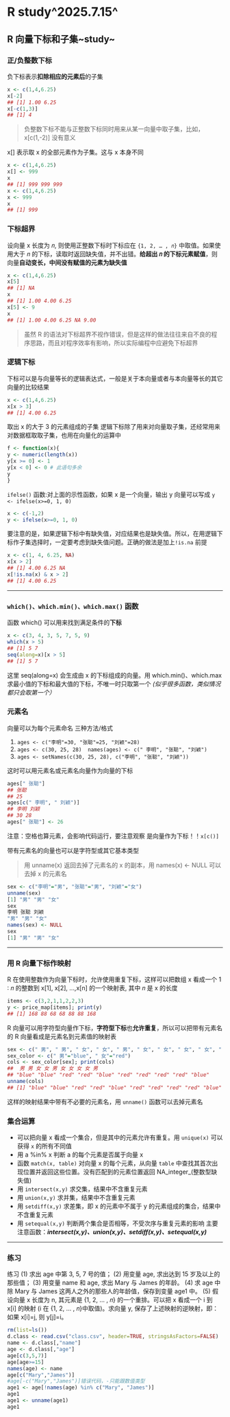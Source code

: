 # R study^2025.7.15^
## R 向量下标和子集~study~
### 正/负整数下标
负下标表示**扣除相应的元素后**的子集
```r
x <- c(1,4,6.25)
x[-2]
## [1] 1.00 6.25
x[-c(1,3)]
## [1] 4
```

> 负整数下标不能与正整数下标同时用来从某一向量中取子集，比如，x[c(1,-2)] 没有意义


x[] 表示取 x 的全部元素作为子集。这与 x 本身不同
```r
x <- c(1,4,6.25)
x[] <- 999
x
## [1] 999 999 999
x <- c(1,4,6.25)
x <- 999
x
## [1] 999
```
### 下标超界
设向量 x 长度为 𝑛, 则使用正整数下标时下标应在 `{1, 2, … , 𝑛}` 中取值。如果使用大于 𝑛 的下标，读取时返回缺失值，并不出错。**给超出 𝑛 的下标元素赋值**，则向量**自动变长，中间没有赋值的元素为缺失值**
```r
x <- c(1,4,6.25)
x[5]
## [1] NA
x
## [1] 1.00 4.00 6.25
x[5] <- 9
x
## [1] 1.00 4.00 6.25 NA 9.00
```

> 虽然 R 的语法对下标超界不视作错误，但是这样的做法往往来自不良的程序思路，而且对程序效率有影响，所以实际编程中应避免下标超界

### 逻辑下标
下标可以是与向量等长的逻辑表达式，一般是关于本向量或者与本向量等长的其它向量的比较结果
```r
x <- c(1,4,6.25)
x[x > 3]
## [1] 4.00 6.25
```
取出 x 的大于 3 的元素组成的子集
逻辑下标除了用来对向量取子集，还经常用来对数据框取取子集，也用在向量化的运算中
```r
f <- function(x){
y <- numeric(length(x))
y[x >= 0] <- 1
y[x < 0] <- 0 # 此语句多余
y
}
```
`ifelse()` 函数:对上面的示性函数，如果 x 是一个向量，输出 y 向量可以写成 `y <- ifelse(x>=0, 1, 0)`
```r
x <- c(-1,2)
y <- ifelse(x>=0, 1, 0)
```
要注意的是，如果逻辑下标中有缺失值，对应结果也是缺失值。所以，在用逻辑下标作子集选择时，一定要考虑到缺失值问题。正确的做法是加上`!is.na` 前提
```r
x <- c(1, 4, 6.25, NA)
x[x > 2]
## [1] 4.00 6.25 NA
x[!is.na(x) & x > 2]
## [1] 4.00 6.25
```
---

### `which()、which.min()、which.max()` 函数

函数 which() 可以用来找到满足条件的**下标**
```r
x <- c(3, 4, 3, 5, 7, 5, 9)
which(x > 5)
## [1] 5 7
seq(along=x)[x > 5]
## [1] 5 7
```

这里 seq(along=x) 会生成由 x 的下标组成的向量。用 which.min()、which.max 求最小值的下标和最大值的下标，不唯一时只取第一个
*(似乎很多函数，类似情况都只会取第一个）*

### 元素名
向量可以为每个元素命名
三种方法/格式

 1. `ages <- c("李明"=30, "张聪"=25, "刘颖"=28)`
 2. `ages <- c(30, 25, 28)  names(ages) <- c(" 李明", "张聪", "刘颖")`
 3. `ages <- setNames(c(30, 25, 28), c("李明", "张聪", "刘颖"))`

这时可以用元素名或元素名向量作为向量的下标
```r
ages[" 张聪"]
## 张聪
## 25
ages[c(" 李明", " 刘颖")]
## 李明 刘颖
## 30 28
ages[" 张聪"] <- 26
```
注意：空格也算元素，会影响代码运行，要注意观察
是向量作为下标！！`x[c()]`

带有元素名的向量也可以是字符型或其它基本类型

> 用 unname(x) 返回去掉了元素名的 x 的副本，用 names(x) <- NULL 可以去掉 x 的元素名
```r
sex <- c("李明"="男", "张聪"="男", "刘颖"="女")
unname(sex)
[1] "男" "男" "女"
sex
李明 张聪 刘颖 
"男" "男" "女"
names(sex) <- NULL
sex
[1] "男" "男" "女"
```
---
### 用 R 向量下标作映射
R 在使用整数作为向量下标时，允许使用重复下标，这样可以把数组 x 看成一个 1 ∶ 𝑛 的整数到 x[1], x[2], …,x[n] 的一个映射表, 其中 𝑛 是 x 的长度

```r
items <- c(3,2,1,1,2,2,3)
y <- price_map[items]; print(y)
## [1] 168 88 68 68 88 88 168
```
R 向量可以用字符型向量作下标，**字符型下标**也**允许重复**，所以可以把带有元素名的 R 向量看成是元素名到元素值的映射表
```r
sex <- c(" 男", " 男", " 女", " 女", " 男", " 女", " 女", " 女", " 女", " 男")
sex_color <- c(" 男"="blue", " 女"="red")
cols <- sex_color[sex]; print(cols)
##  男 男 女 女 男 女 女 女 女 男
## "blue" "blue" "red" "red" "blue" "red" "red" "red" "red" "blue"
unname(cols)
## [1] "blue" "blue" "red" "red" "blue" "red" "red" "red" "red" "blue"
```
这样的映射结果中带有不必要的元素名，用 `unname()` 函数可以去掉元素名

### 集合运算

 - 可以把向量 x 看成一个集合，但是其中的元素允许有重复。用 `unique(x)` 可以获得 `x` 的所有不同值
 - 用 a %in% x 判断 a 的每个元素是否属于向量 x
 - 函数 `match(x, table)` 对向量 x 的每个元素，从向量 `table` 中查找其首次出现位置并返回这些位置。没有匹配到的元素位置返回 NA_integer_(整数型缺失值)
 - 用 `intersect(x,y)` 求交集，结果中不含重复元素
 - 用 `union(x,y)` 求并集，结果中不含重复元素
 - 用 `setdiff(x,y)` 求差集，即 x 的元素中不属于 y 的元素组成的集合，结果中不含重复元素
 - 用 `setequal(x,y)` 判断两个集合是否相等，不受次序与重复元素的影响
主要注意函数：***intersect(x,y)、union(x,y)、setdiff(x,y)、setequal(x,y)***
---
### 练习
练习
(1) 求出 age 中第 3, 5, 7 号的值；
(2) 用变量 age, 求出达到 15 岁及以上的那些值；
(3) 用变量 name 和 age, 求出 Mary 与 James 的年龄。
(4) 求 age 中除 Mary 与 James 这两人之外的那些人的年龄值，保存到变量 age1 中。
(5) 假设向量 x 长度为 n, 其元素是 {1, 2, … , 𝑛} 的一个重排。可以把 x 看成一个 i 到 x[i] 的映射 (i 在 {1, 2, … , 𝑛}中取值)。求向量 y, 保存了上述映射的逆映射，即：如果 x[i]=j, 则 y[j]=i。
```r
rm(list=ls())
d.class <- read.csv("class.csv", header=TRUE, stringsAsFactors=FALSE)
name <- d.class[,"name"]
age <- d.class[,"age"]
age[c(3,5,7)]
age[age>=15]
names(age) <- name
age[c("Mary","James")]
#age[-c("Mary","James")]错误代码，-只能跟数值类型
age1 <- age[!names(age) %in% c("Mary", "James")]
age1
age1 <- unname(age1)
age1
```
<!--stackedit_data:
eyJoaXN0b3J5IjpbLTE2OTgzNjM4MTUsLTE4NDc4NjQ2OTNdfQ
==
-->